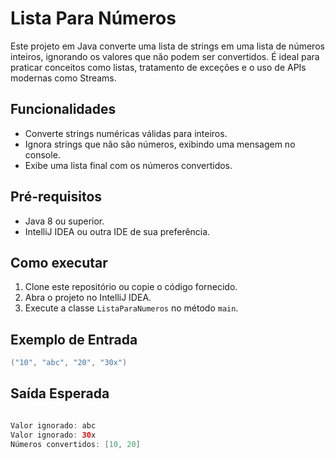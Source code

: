 # Lista Para Números

Este projeto em Java converte uma lista de strings em uma lista de números inteiros, ignorando os valores que não podem ser convertidos. É ideal para praticar conceitos como listas, tratamento de exceções e o uso de APIs modernas como Streams.

## Funcionalidades
- Converte strings numéricas válidas para inteiros.
- Ignora strings que não são números, exibindo uma mensagem no console.
- Exibe uma lista final com os números convertidos.

## Pré-requisitos
- Java 8 ou superior.
- IntelliJ IDEA ou outra IDE de sua preferência.

## Como executar
1. Clone este repositório ou copie o código fornecido.
2. Abra o projeto no IntelliJ IDEA.
3. Execute a classe `ListaParaNumeros` no método `main`.

## Exemplo de Entrada
```java
("10", "abc", "20", "30x")
```

## Saída Esperada
```java

Valor ignorado: abc
Valor ignorado: 30x
Números convertidos: [10, 20]
```



